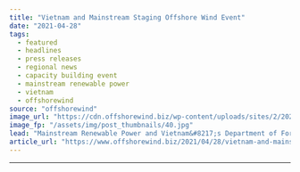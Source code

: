 ```yaml
---
title: "Vietnam and Mainstream Staging Offshore Wind Event"
date: "2021-04-28"
tags: 
  - featured
  - headlines
  - press releases
  - regional news
  - capacity building event
  - mainstream renewable power
  - vietnam
  - offshorewind
source: "offshorewind"
image_url: "https://cdn.offshorewind.biz/wp-content/uploads/sites/2/2021/04/28151002/Vietnam-and-Mainstream-Staging-Offshore-Wind-Event.jpg"
image_fp: "/assets/img/post_thumbnails/40.jpg"
lead: "Mainstream Renewable Power and Vietnam&#8217;s Department of Foreign Affairs for Provinces have signed a"
article_url: "https://www.offshorewind.biz/2021/04/28/vietnam-and-mainstream-staging-offshore-wind-event/"
---
```


---
